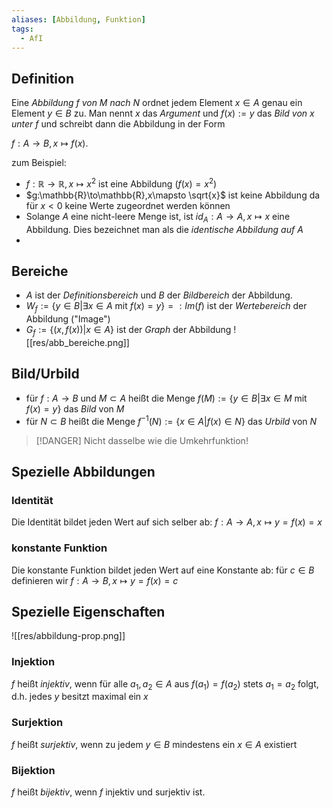 ```yaml
---
aliases: [Abbildung, Funktion]
tags:
  - AfI
---
```


## Definition
Eine *Abbildung $f$ von $M$ nach $N$* ordnet jedem Element $x\in A$ genau ein Element $y\in B$ zu. Man nennt $x$ das *Argument* und $f(x):= y$ das *Bild von $x$ unter $f$* und schreibt dann die Abbildung in der Form

$f:A\to B, x\mapsto f(x)$. 

zum Beispiel:
- $f:\mathbb{R}\to\mathbb{R},x\mapsto x^2$ ist eine Abbildung ($f(x) = x^2$)
- $g:\mathbb{R}\to\mathbb{R},x\mapsto \sqrt{x}$ ist keine Abbildung da für $x<0$ keine Werte zugeordnet werden können
- Solange $A$ eine nicht-leere Menge ist, ist $id_A:A\to A,x\mapsto x$ eine Abbildung. Dies bezeichnet man als die *identische Abbildung auf $A$*
- 
## Bereiche

- $A$ ist der *Definitionsbereich* und $B$ der *Bildbereich* der Abbildung.
- $W_f:=\{y\in B | \exists x\in A \text{ mit } f(x)=y\} =: Im(f)$  ist der *Wertebereich* der Abbildung ("Image")
- $G_f:=\lbrace(x,f(x))|x\in A\rbrace$ ist der *Graph* der Abbildung
![[res/abb_bereiche.png]]

## Bild/Urbild
- für $f:A\to B$ und $M\subset A$ heißt die Menge $f(M):= \{y\in B | \exists x\in M \text{ mit } f(x)=y\}$ das *Bild* von $M$
- für $N\subset B$ heißt die Menge $f^{-1}(N):=\{x\in A | f(x)\in N\}$ das *Urbild* von $N$
>[!DANGER] Nicht dasselbe wie die Umkehrfunktion! 

## Spezielle Abbildungen
### Identität
Die Identität bildet jeden Wert auf sich selber ab: $f: A\to A, x\mapsto y = f(x) = x$

### konstante Funktion
Die konstante Funktion bildet jeden Wert auf eine Konstante ab: für $c\in B$ definieren wir $f: A\to B, x\mapsto y=f(x)=c$

## Spezielle Eigenschaften
![[res/abbildung-prop.png]]
### Injektion
$f$ heißt *injektiv*, wenn für alle $a_1,a_2\in A$ aus $f(a_1)=f(a_2)$ stets $a_1=a_2$ folgt, d.h. jedes $y$ besitzt maximal ein $x$ 

### Surjektion
$f$ heißt *surjektiv*, wenn zu jedem $y\in B$ mindestens ein $x\in A$ existiert

### Bijektion
$f$ heißt *bijektiv*, wenn $f$ injektiv und surjektiv ist.

